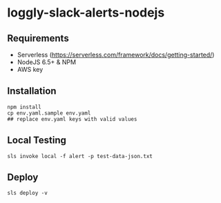 # loggly-slack-alerts-nodejs

## Requirements

* Serverless (https://serverless.com/framework/docs/getting-started/)
* NodeJS 6.5+ & NPM 
* AWS key


## Installation

    npm install
    cp env.yaml.sample env.yaml
    ## replace env.yaml keys with valid values


## Local Testing

    sls invoke local -f alert -p test-data-json.txt


## Deploy

    sls deploy -v